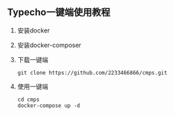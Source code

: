 ## Typecho一键端使用教程

1. 安装docker

1. 安装docker-composer

1. 下载一键端
   ```
   git clone https://github.com/2233466866/cmps.git
   ```

1. 使用一键端
   ```
   cd cmps
   docker-compose up -d
   
   ```
